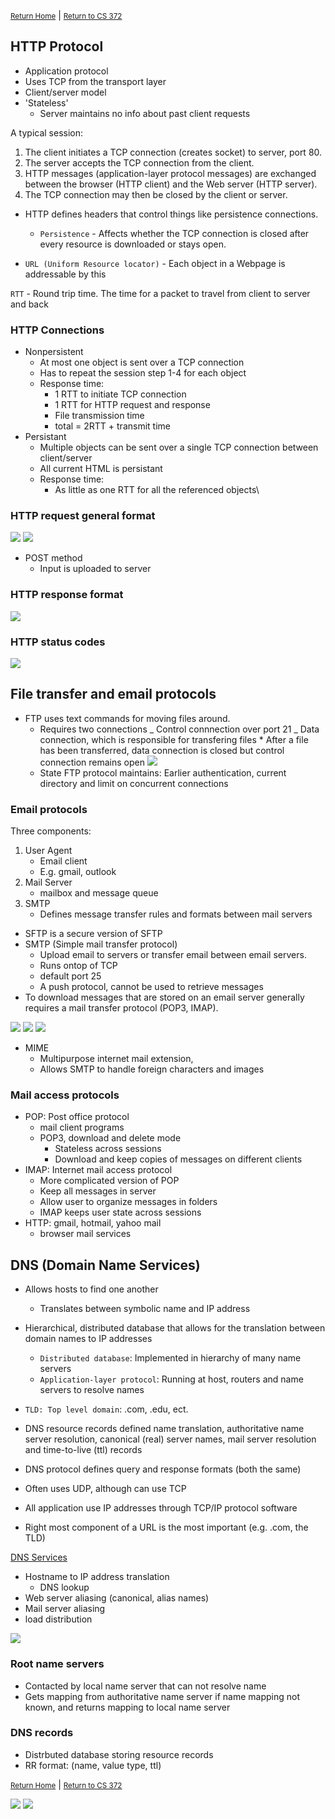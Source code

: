 <small>[Return Home](../../README.md)</small> | <small>[Return to CS 372](index.md)</small>

## HTTP Protocol

- Application protocol
- Uses TCP from the transport layer
- Client/server model
- 'Stateless'
  - Server maintains no info about past client requests

A typical session:

1. The client initiates a TCP connection (creates socket) to server, port 80.
2. The server accepts the TCP connection from the client.
3. HTTP messages (application-layer protocol messages) are exchanged between the browser (HTTP client) and the Web server (HTTP server).
4. The TCP connection may then be closed by the client or server.

- HTTP defines headers that control things like persistence connections.

  - `Persistence` - Affects whether the TCP connection is closed after every resource is downloaded or stays open.

- `URL (Uniform Resource locator)` - Each object in a Webpage is addressable by this

`RTT` - Round trip time. The time for a packet to travel from client to server and back

### HTTP Connections

- Nonpersistent
  - At most one object is sent over a TCP connection
  - Has to repeat the session step 1-4 for each object
  - Response time:
    - 1 RTT to initiate TCP connection
    - 1 RTT for HTTP request and response
    - File transmission time
    - total = 2RTT + transmit time
- Persistant
  - Multiple objects can be sent over a single TCP connection between client/server
  - All current HTML is persistant
  - Response time:
    - As little as one RTT for all the referenced objects\

### HTTP request general format

  <img src="./../../images/httpformatascii.PNG">
  <img src="./../../images/httpformat.PNG">

- POST method
  - Input is uploaded to server

### HTTP response format

  <img src="./../../images/httpresponse.PNG">
  
### HTTP status codes

  <img src="./../../images/statuscodes.PNG">

## File transfer and email protocols

- FTP uses text commands for moving files around.
  - Requires two connections
    _ Control connnection over port 21
    _ Data connection, which is responsible for transfering files \* After a file has been transferred, data connection is closed but control connection remains open
    <img src="./../../images/ftp.PNG">
  - State FTP protocol maintains: Earlier authentication, current directory and limit on concurrent connections

### Email protocols

Three components:

1. User Agent
   - Email client
   - E.g. gmail, outlook
2. Mail Server
   - mailbox and message queue
3. SMTP
   - Defines message transfer rules and formats between mail servers

- SFTP is a secure version of SFTP
- SMTP (Simple mail transfer protocol)
  - Upload email to servers or transfer email between email servers.
  - Runs ontop of TCP
  - default port 25
  - A push protocol, cannot be used to retrieve messages
- To download messages that are stored on an email server generally requires a mail transfer protocol (POP3, IMAP).

<img src="./../../images/smtp.PNG">
<img src="./../../images/smtpexample.PNG">
<img src="./../../images/smtpscenario.PNG">

- MIME
  - Multipurpose internet mail extension,
  - Allows SMTP to handle foreign characters and images

### Mail access protocols

- POP: Post office protocol
  - mail client programs
  - POP3, download and delete mode
    - Stateless across sessions
    - Download and keep copies of messages on different clients
- IMAP: Internet mail access protocol
  - More complicated version of POP
  - Keep all messages in server
  - Allow user to organize messages in folders
  - IMAP keeps user state across sessions
- HTTP: gmail, hotmail, yahoo mail
  - browser mail services

## DNS (Domain Name Services)

- Allows hosts to find one another
  - Translates between symbolic name and IP address
- Hierarchical, distributed database that allows for the translation between domain names to IP addresses
  - `Distributed database`: Implemented in hierarchy of many name servers
  - `Application-layer protocol`: Running at host, routers and name servers to resolve names
- `TLD: Top level domain`: .com, .edu, ect.
- DNS resource records defined name translation, authoritative name server resolution, canonical (real) server names, mail server resolution and time-to-live (ttl) records
- DNS protocol defines query and response formats (both the same)
- Often uses UDP, although can use TCP

- All application use IP addresses through TCP/IP protocol software
- Right most component of a URL is the most important (e.g. .com, the TLD)

<u>DNS Services</u>

- Hostname to IP address translation
  - DNS lookup
- Web server aliasing (canonical, alias names)
- Mail server aliasing
- load distribution

<img src="./../../images/dns.PNG">

### Root name servers

- Contacted by local name server that can not resolve name
- Gets mapping from authoritative name server if name mapping not known, and returns mapping to local name server

### DNS records

- Distrbuted database storing resource records
- RR format: (name, value type, ttl)

<small>[Return Home](../../README.md)</small> | <small>[Return to CS 372](index.md)</small>

<img src="./../../images/dnsformat.PNG">

<img src="./../../images/dnsmessage.PNG">
